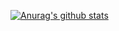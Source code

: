 [![Anurag's github stats](https://github-readme-stats.vercel.app/api?username=TechnoHT)](https://github.com/anuraghazra/github-readme-stats)
